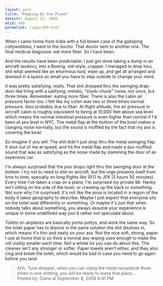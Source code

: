 ```yaml
---
layout: post
title: "Pooping On the Plane"
datestr: August 22, 2008
mtid: 489
permalink: /saga/489.html
---
```


When I came home from India with a full blown case of the galloping collywobbles, I went to the doctor.  That doctor sent to another one.  The final medical diagnosis: eat more fiber.  So I have been.

And the results have been predictable: I just got done taking a dump in an aircraft lavatory, into a Boeing, old-style, crapper.  I managed to drop trou, shit what seemed like an enormous turd, wipe up, and get all arranged and dressed in a space so small you have to step outside to change your mind.

It was pretty satisfying, really.  That shit dropped thru the swinging drap-door like thing with a satifying, metalic, "clunk-chunk" noise, not once, but three times.  Remember: eating more fiber.  There is also the cabin air pressure factor too.  I felt like my colon was two or three times normal pressure.  Also probably due to fiber.  At flight altitude, the air pressure in aircraft cabin is roughly equivalent to being at 10,000 feet above sea level which means the normal intestinal pressure is even higher than normal if I'd been at sea level in NYC.  The metal flap at the bottom of the bowl makes a clanging noise normally, but the sound is muffled by the fact that my ass is covering the bowl.

So imagine if you will: The shit didn't just drop thru the metal swinging flap.  It shot out of me at speed, and hit the metal flap and made a ass-muffled sound that was as satisfying as the noise made by slamming the door of an expensive car.

I'm always surprised that the poo drops right thru the swinging door at the bottom.  I try not to need to shit on aircraft, but the urge presents itself from time to time, specially on long flights like SFO to JFK (5 hours 50 minutes).  Every time I've taken a crap on a plane, I'm surprised my private Mr. Hanky isn't sitting on the side of the bowl, or crawling up the back or something.  Not sure why I'm surprised.  It's not like the anus is located in a region of the body it takes geography to describe.  Maybe I just expect that everyone sits on the toilet seat differently or something.  Or maybe it's just that when nobody talks about something, you always assume your experience is unique in some undefined way you'd rather not speculate about.

Toilets on airplanes are basically porta-pottys, and work the same way.  So the toilet paper has to disolve in the same solution the shit disolves in, which means it's thin and nasty on your ass.  Not the nice soft, strong, paper I use at home that is so thick a normal ass-wiping uses enough to make the roll visibly smaller each time.  Not a whole lot you can do about this.  The cleanex isn't any stronger or softer.  Paper towels aren't either, and they also clog and break the toilet, which would be bad in case you need to go again before you land.
<blockquote>
Ahh, Turd-dropper, when you can clang the metal receptacle three times in one shitting, you will be ready to leave that place...
<div class="comment-meta">Posted by: Diane at September  8, 2008  9:41 PM</div> </blockquote>

